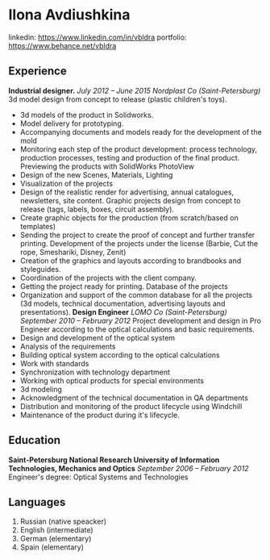 # Ilona Avdiushkina
linkedin: https://www.linkedin.com/in/vbldra
portfolio: https://www.behance.net/vbldra
## Experience
**Industrial designer.**
*July 2012 – June 2015 Nordplast Co (Saint-Petersburg)*
3d model design from concept to release (plastic children's toys).
- 3d models of the product in Solidworks.
- Model delivery for prototyping.
- Accompanying documents and models ready for the development of the
mold
- Monitoring each step of the product development: process technology,
production processes, testing and production of the final product.
Previewing the products with SolidWorks PhotoView
- Design of the new Scenes, Materials, Lighting
- Visualization of the projects
- Design of the realistic render for advertising, annual catalogues,
newsletters, site content.
Graphic projects design from concept to release (tags, labels, boxes, circuit assembly).
- Create graphic objects for the production (from scratch/based on templates)
- Sending the project to create the proof of concept and further transfer printing.
Development of the projects under the license (Barbie, Cut the rope, Smeshariki, Disney, Zenit)
- Creation of the graphics and layouts according to brandbooks and styleguides.
- Coordination of the projects with the client company.
- Getting the project ready for printing.
Database of the projects
- Organization and support of the common database for all the projects (3d
models, technical documentation, advertising layouts and presentations). 
**Design Engineer**
*LOMO Co (Saint-Petersburg) September 2010 – February 2012*
Project development and design in Pro Engineer according to the optical calculations and basic requirements.
- Design and development of the optical system
- Analysis of the requirements
- Building optical system according to the optical calculations
- Work with standards
- Synchronization with technology department
- Working with optical products for special environments
- 3d modeling
- Acknowledgment of the technical documentation in QA departments
- Distribution and monitoring of the product lifecycle using Windchill
- Maintenance of the product during it's lifecycle.
## Education
**Saint-Petersburg National Research University of Information Technologies, Mechanics and Optics**
*September 2006 – February 2012*
Engineer's degree: Optical Systems and Technologies
## Languages
1. Russian (native speacker) 
2. English (intermediate)
3. German (elementary)
4. Spain (elementary)
